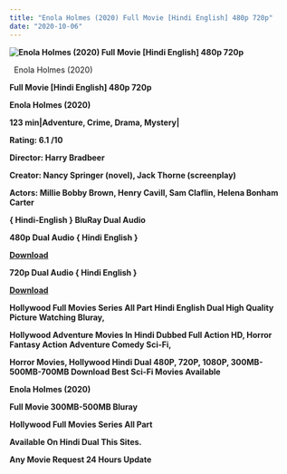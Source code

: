 ```yaml
---
title: "Enola Holmes (2020) Full Movie [Hindi English] 480p 720p"
date: "2020-10-06"
---
```


**![Enola Holmes (2020) Full Movie [Hindi English] 480p 720p](https://1.bp.blogspot.com/-14RDZ71rUjg/X2tM-WPJKXI/AAAAAAAAAOU/aQMdJaAgta8W993q_ho4gY2_xq1yC6vPwCLcBGAsYHQ/s16000/enekoohbjiij.webp "Enola Holmes (2020) Full Movie [Hindi English] 480p 720p")**

  

  Enola Holmes (2020)

**Full Movie \[Hindi English\] 480p 720p** 

**Enola Holmes (2020)**

**123 min|Adventure, Crime, Drama, Mystery|**

**Rating: 6.1 /10**

**Director: Harry Bradbeer**

**Creator: Nancy Springer (novel), Jack Thorne (screenplay)**

**Actors: Millie Bobby Brown, Henry Cavill, Sam Claflin, Helena Bonham Carter**

**{ Hindi-English } BluRay Dual Audio**

**480p Dual Audio { Hindi English }**

[**Download**](https://earningkarlo.blogspot.com/2020/02/real-pay-url-shortener-site-2020-earn.html#?o=79456265b1de6bd579d7b330bf89dfe668a079e1ad26e6f8a60234a66f055ac463d994d21ef06a548ca2dfec0d5e8239ffcd1c779382993c)

**720p Dual Audio { Hindi English }**

[**Download**](https://earningkarlo.blogspot.com/2020/07/100-trusted-url-shortener-sites-no.html#?o=535b0edc48715d905a9abaadc6f51131b72a147369152792ce2495d6cfc1b393cfa92d76700f2555b3586f8c98ef4c062f0ceb66aeafb0c6594e65165a1129285b86566e9d749b02f1ed2eb26fd8411d1a10367e9ad79ce9ee840a0b1279438c21d4b6e735969f84ad616fd525ab2a8d9862037324da311f)

**Hollywood Full Movies Series All Part Hindi English Dual High Quality Picture Watching Bluray,**

 **Hollywood Adventure Movies In Hindi Dubbed Full Action HD, Horror Fantasy Action Adventure Comedy Sci-Fi,**

**Horror Movies, Hollywood Hindi Dual 480P, 720P, 1080P, 300MB-500MB-700MB Download Best Sci-Fi Movies Available** 

**Enola Holmes (2020)** 

**Full Movie 300MB-500MB Bluray**

**Hollywood Full Movies Series All Part**

**Available On Hindi Dual This Sites.**

**Any Movie Request 24 Hours Update**
